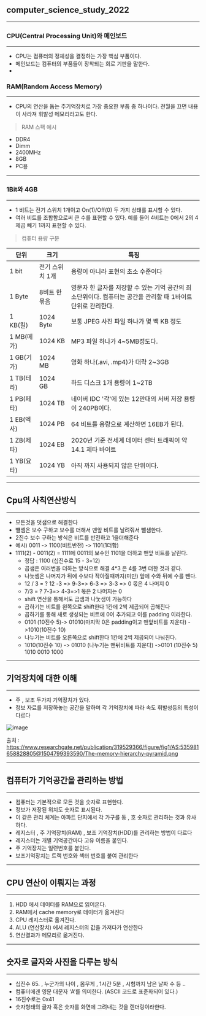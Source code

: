

## computer_science_study_2022

---

### CPU(Central Processing Unit)와 메인보드
---
- CPU는 컴퓨터의 정체성을 결정하는 가장 핵심 부품이다.
- 메인보드는 컴퓨터의 부품들이 장착되는 회로 기판을 말한다.
- 

### RAM(Random Access Memory)
---
- CPU의 연산을 돕는 주기억장치로 가장 중요한 부품 중 하나이다. 전월을 끄면 내용이 사라져 휘발성 메모리라고도 한다.

>  RAM 스팩 예시
- DDR4
- Dimm
- 2400MHz
- 8GB
- PC용

---
### 1Bit와 4GB
---

- 1 비트는 전기 스위치 1개이고 On(1)/Off(0) 두 가지 상태를 표시할 수 있다.
- 여러 비트를 조합함으로써 큰 수를 표현할 수 있다. 예를 들어 4비트는 0에서 2의 4제곱 빼기 1까지 표현할 수 있다. 
 
 > 컴퓨터 용량 구분
 
|단위|크기|특징|
|----|----|----|
|1 bit |전기 스위치 1개|용량이 아니라 표현의 초소 수준이다|
|1 Byte |8비트 한 묶음|영문자 한 글자를 저장할 수 있는 기억 공간의 최소단위이다. 컴퓨터는 공간을 관리할 때 1바이트 단위로 관리한다. |
|1 KB(킬) |1024 Byte|보통 JPEG 사진 파일 하나가 몇 백 KB 정도|
|1 MB(메가) |1024 KB|MP3 파일 하나가 4~5MB정도다.|
|1 GB(기가) |1024 MB|영화 하나(.avi, .mp4)가 대략 2~3GB|
|1 TB(테라) |1024 GB|하드 디스크 1개 용량이 1~2TB|
|1 PB(페타) |1024 TB|네이버 IDC '각'에 있는 12만대의 서버 저장 용량이  240PB이다. |
|1 EB(엑사) |1024 PB|64 비트를 용량으로 계산하면 16EB가 된다.|
|1 ZB(제타) |1024 EB|2020년 기준 전세계 데이터 센터 트래픽이 약 14.1 제타 바이트|
|1 YB(요타) |1024 YB|아직 까지 사용되지 않은 단위이다.|



---
## Cpu의 사칙연산방식
---

- 모든것을 덧샘으로 해결한다 
- 뺼셈은 보수 구하고 보수를 더해서 맨앞 비트를 날려줘서 뺄샘한다.
- 2진수 보수 구하는 방식은  비트를 반전하고 1을더해준다
- 예시) 0011 -> 1100(비트반전) ->  1101(1더함)
- 1111(2) - 0011(2) =  1111에 0011의 보수인 1101을 더하고 맨앞 비트를 날린다.
  -  정답 : 1100 (십진수로 15 - 3=12)
  - 곱샘은 여러번을 더하는 방식으로 해결  4*3 은 4를 3번 더한 것과 같다.
  - 나눗셈은 나머지가 뒤에 수보다 작아질때까지(미만) 앞에 수와 뒤에 수를 뺀다.
  - 12 / 3 = ?   12 -3  => 9-3=> 6-3 => 3-3 => 0  몫은 4 나머지 0 
  - 7/3 = ? 7-3=> 4-3=>1 몫은 2 나머지는 0
  - shift 연산을 통해서도  곱샘과 나눗샘이 가능하다 
  - 곱하기는 비트를 왼쪽으로 shift한다 1칸에 2씩 제곱되어 곱해진다
  - 곱하기를 통해 새로 생성되는 비트에 0이 추가되고 이를 padding 이라한다.
  -  0101  (10진수 5)->  01010(마지막 0은 padding이고 맨앞비트를 지운다) ->1010(10진수 10)
  - 나누기는 비트를 오른쪽으로 shift한다 1칸에 2씩 제곱되어 나눠진다.
  -  1010(10진수 10) -> 01010 (나누기는 맨뒤비트를 지운다) ->0101 (10진수 5)
  1010 0010
 1000

---
## 기억장치에 대한 이해
---

- 주 , 보조 두가지 기억장치가 있다.
- 정보 자료를 저장하놓는 공간을 말하며 각 기억장치에 따라 속도 휘발성등의 특성이 다르다


![image](https://user-images.githubusercontent.com/51349774/205608292-3c1dc3fd-2514-4ffa-a6dc-ec0f42a2bf66.png)



출처 : https://www.researchgate.net/publication/319529366/figure/fig1/AS:535981658828805@1504799393590/The-memory-hierarchy-pyramid.png

 

---
## 컴퓨터가 기억공간을 관리하는 방법
---

- 컴퓨터는 기본적으로 모든 것을 숫자로 표현한다.
- 정보가 저장된 위치도 숫자로 표시된다.
- 이 같은 관리 체계는 아파트 단지에서 각 가구를 동 , 호 숫자로 관리하는 것과 유사하다.
- 레지스터 , 주 기억장치(RAM) , 보조 기억장치(HDD)를 관리하는 방법이 다르다
- 레지스터는 개별 기억공간마다 고유 이름을 붙인다.
- 주 기억장치는 일련번호를 붙인다.
- 보조기억장치는 트랙 번호와 섹터 번호를 붙여 관리한다

---
## CPU 연산이 이뤄지는 과정
---

1. HDD 에서 데이터를 RAM으로 읽어온다.
2. RAM에서  cache memory로  데이터가 옮겨진다
3. CPU 레지스터로 옮겨진다.
4. ALU (연산장치) 에서 레지스터의 값을 가져다가 연산한다
5. 연산결과가 메모리로 옮겨진다.

---
## 숫자로 글자와 사진을 다루는 방식
---

- 십진수 65. , 누군가의 나이 , 몸무게 , 1시간 5분 , 시험까지 남은 날짜 수 등 ..
- 컴퓨터에겐 영문 대문자 ‘A’를 의미한다. (ASCII 코드로 표준화되어 있다.)
- 16진수로는 0x41
- 숫자형태의 글자 혹은 숫자를 화면에 그려내는 것을 렌더링이라한다.



